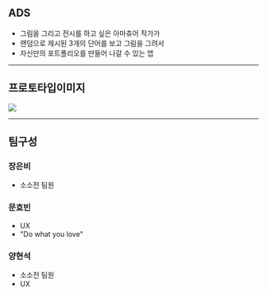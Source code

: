 ## ADS
- 그림을 그리고 전시를 하고 싶은 아마츄어 작가가
- 랜덤으로 제시된 3개의 단어를 보고 그림을 그려서
- 자신만의 포트폴리오를 만들어 나갈 수 있는 앱

---


## 프로토타입이미지
<img src= "https://github.com/ProjectInTheClass/sosojeon/blob/master/prototype/new_prototype.png?raw=true.jpeg">


---

## 팀구성

### 장은비
- 소소전 팀원

### 문효빈
- UX
- "Do what you love"

### 양현석
- 소소전 팀원
- UX
